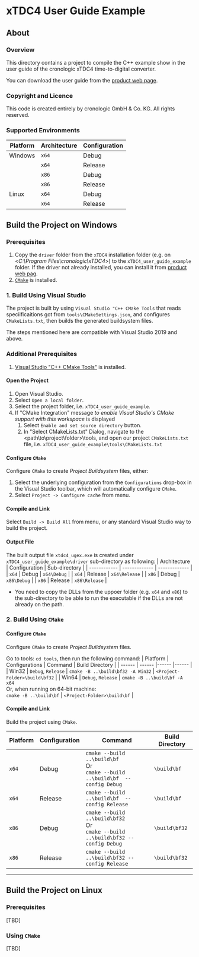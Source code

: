 # xTDC4 User Guide Example

## About

### Overview
This directory contains a project to compile the C++ example show in the user guide of the cronologic xTDC4 time-to-digital converter.

You can download the user guide from the [product web page](https://www.cronologic.de/products/tdcs/xtdc4-pcie).

### Copyright and Licence
This code is created entirely by cronologic GmbH & Co. KG. All rights reserved.

### Supported Environments
| Platform     | Architecture | Configuration |
| ------------ | ------------ | ------------- |
| Windows  | `x64` | Debug   |
|          | `x64` | Release |
|          | `x86` | Debug   |
|          | `x86` | Release |
| Linux    | `x64` | Debug   |
|          | `x64` | Release |

## Build the Project on Windows

### Prerequisites
1. Copy the `driver` folder from the `xTDC4` installation folder (e.g. on <_C:\Program Files\cronologic\xTDC4_>) to the `xTDC4_user_guide_example` folder. If the driver not already installed, you can install it from [product web pag](https://www.cronologic.de/products/tdcs/xtdc4-pcie).
2. [`CMake`](https://cmake.org/install/) is installed.

### 1. Build Using Visual Studio
The project is built by using `Visual Studio "C++ CMake Tools` that reads speciificaitions got from `tools\CMakeSettings.json`, and configures `CMakeLists.txt`, then  builds the generated buildsystem files.

The steps mentioned here are compatible with Visual Studio 2019 and above.

### Additional Prerequisites
1. [Visual Studio "C++ CMake Tools"](https://docs.microsoft.com/en-us/cpp/build/cmake-projects-in-visual-studio) is installed.

#### Open the Project 
1. Open Visual Studio.
2. Select `Open a local folder`.
3. Select the project folder, i.e. `xTDC4_user_guide_example`.
4. If "CMake Integration" message _to enable Visual Studio's CMake support with this workspace_ is displayed
   1. Select `Enable and set source directory` button.
   2. In "Select CMakeLists.txt" Dialog, navigate to the <path\to\project\folder>\tools, and open our project `CMakeLists.txt` file, i.e. `xTDC4_user_guide_example\tools\CMakeLists.txt`

#### Configure `CMake`
Configure `CMake` to create _Project Buildsystem_ files, either:
1. Select the underlying configuration from the `Configurations` drop-box in the Visual Studio toolbar, which will automatically configure `CMake`.
2. Select `Project -> Configure cache` from menu.

#### Compile and Link
Select `Build -> Build All` from menu, or any standard Visual Studio way to build the project.

#### Output File
The built output file `xtdc4_ugex.exe` is created under `xTDC4_user_guide_example\driver` sub-directory as following:
| Architecture | Configuration | Sub-directory | 
| ------------ | ------------- | ------------- | 
| `x64` | Debug   | `x64\Debug`   | 
| `x64` | Release | `x64\Release` |
| `x86` | Debug   | `x86\Debug`   |
| `x86` | Release | `x86\Release` |
* You need to copy the DLLs from the uppoer folder (e.g. `x64` and `x86`) to the sub-directory to be able to run the executable if the DLLs are not already on the path.

### 2. Build Using `CMake`

#### Configure `CMake`
Configure `CMake` to create _Project Buildsystem_ files.  

Go to tools: `cd tools`, then run the following command:
| Platform | Configurations | Command | Build Directory |
| ------ | ------ |------ |------ |
| Win32 | `Debug`, `Release` | `cmake -B ..\build\bf32 -A Win32` | `<Project-Folder>\build\bf32` |
| Win64 | `Debug`, `Release` | `cmake -B ..\build\bf -A x64`<br>Or, when running on 64-bit machine:<br>`cmake -B ..\build\bf` | `<Project-Folder>\build\bf` |

#### Compile and Link

Build the project using `CMake`.

| Platform | Configuration | Command | Build Directory |
| ------ | ------  |------ |------ |
| `x64`  | Debug   |`cmake --build ..\build\bf` <br>Or<br>`cmake --build ..\build\bf  --config Debug`| `\build\bf` |
| `x64`  | Release |`cmake --build ..\build\bf  --config Release`| `\build\bf` |
| `x86`  | Debug   |`cmake --build ..\build\bf32` <br>Or<br>`cmake --build ..\build\bf32 --config Debug` | `\build\bf32` |
| `x86`  | Release |`cmake --build ..\build\bf32 --config Release` | `\build\bf32` |

---

## Build the Project on Linux

### Prerequisites
[TBD]

### Using `CMake`
[TBD]
